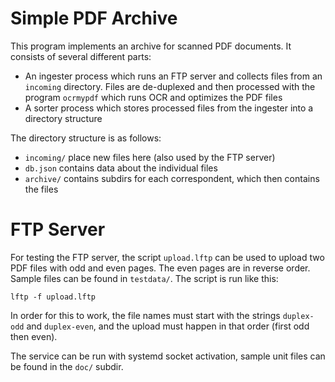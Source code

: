 # Simple PDF Archive

This program implements an archive for scanned PDF documents. It consists of several different parts:

 * An ingester process which runs an FTP server and collects files from an `incoming` directory. Files are de-duplexed and then processed with the program `ocrmypdf` which runs OCR and optimizes the PDF files
 * A sorter process which stores processed files from the ingester into a directory structure

The directory structure is as follows:

 * `incoming/` place new files here (also used by the FTP server)
 * `db.json` contains data about the individual files
 * `archive/` contains subdirs for each correspondent, which then contains the files

# FTP Server

For testing the FTP server, the script `upload.lftp` can be used to upload two
PDF files with odd and even pages. The even pages are in reverse order. Sample
files can be found in `testdata/`. The script is run like this:

    lftp -f upload.lftp

In order for this to work, the file names must start with the strings
`duplex-odd` and `duplex-even`, and the upload must happen in that order (first
odd then even).

The service can be run with systemd socket activation, sample unit files can be
found in the `doc/` subdir.
